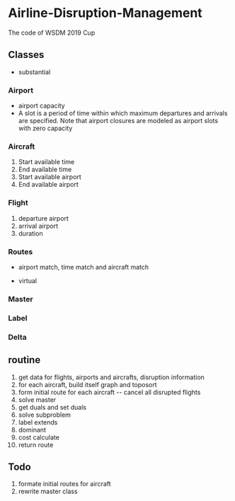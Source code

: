 # Airline-Disruption-Management
The code of WSDM 2019 Cup

## Classes 
- substantial
### Airport
- airport capacity
- A slot is a period of time within which maximum departures and arrivals are specified. Note that airport closures are modeled as airport slots with zero capacity

### Aircraft
1. Start available time
2. End available time
3. Start available airport
4. End available airport

### Flight
1. departure airport
2. arrival airport
3. duration

### Routes
- airport match, time match and aircraft match

- virtual
### Master

### Label

### Delta


## routine
1. get data for flights, airports and aircrafts,   disruption information
2. for each aircraft, build itself graph and toposort
3. form initial route for each aircraft   -- cancel all disrupted flights
4. solve master 
5. get duals and set duals
6. solve subproblem
7. label extends 
8. dominant
9. cost calculate
10. return route

## Todo
1. formate initial routes for aircraft
2. rewrite master class